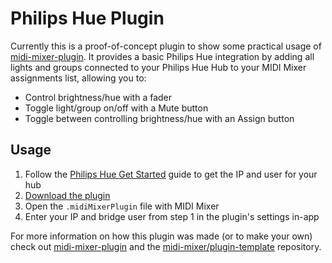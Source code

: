 # Philips Hue Plugin

Currently this is a proof-of-concept plugin to show some practical usage of [midi-mixer-plugin](https://github.com/midi-mixer/midi-mixer-plugin). It provides a basic Philips Hue integration by adding all lights and groups connected to your Philips Hue Hub to your MIDI Mixer assignments list, allowing you to:

- Control brightness/hue with a fader
- Toggle light/group on/off with a Mute button
- Toggle between controlling brightness/hue with an Assign button

## Usage

1. Follow the [Philips Hue Get Started](https://developers.meethue.com/develop/get-started-2/) guide to get the IP and user for your hub
2. [Download the plugin](https://github.com/midi-mixer/plugin-hue/releases/latest)
3. Open the `.midiMixerPlugin` file with MIDI Mixer
4. Enter your IP and bridge user from step 1 in the plugin's settings in-app

For more information on how this plugin was made (or to make your own) check out [midi-mixer-plugin](https://github.com/midi-mixer/midi-mixer-plugin) and the [midi-mixer/plugin-template](https://github.com/midi-mixer/plugin-template) repository.
